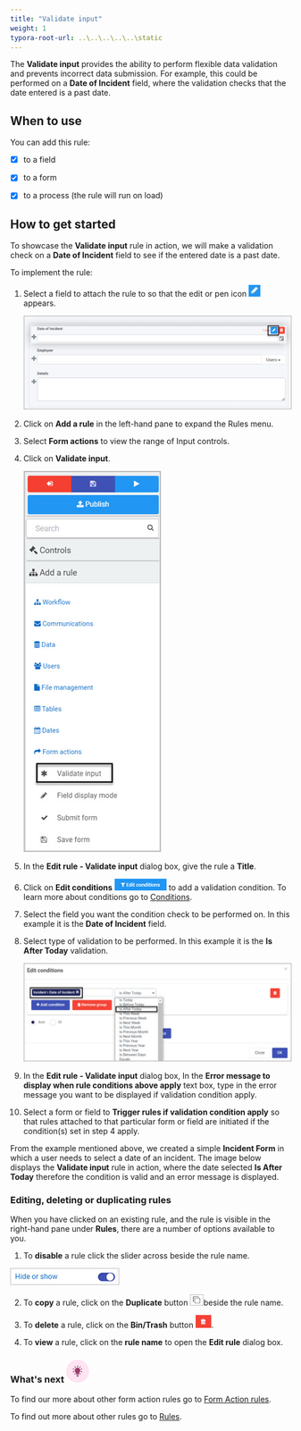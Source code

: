 ```yaml
---
title: "Validate input"
weight: 1
typora-root-url: ..\..\..\..\..\static
---
```




The **Validate input** provides the ability to perform flexible data validation and prevents incorrect data submission. For example, this could be performed on a **Date of Incident** field, where the validation checks that the date entered is a past date. 

## When to use

You can add this rule:

- [x] to a field
- [x] to a form 
- [x] to a process (the rule will run on load)



## How to get started

To showcase the **Validate input** rule in action, we will make a validation check on a **Date of Incident** field to see if the entered date is a past date.

To implement the rule:

1. Select a field to attach the rule to so that the edit or pen icon ![Pen icon](/images/penicon.png) appears.

   ![Field selection](/images/examples-form-actions-select-field.jpg)

2. Click on **Add a rule** in the left-hand pane to expand the Rules menu.

3. Select **Form actions** to view the range of Input controls.

4. Click on **Validate input**. 

   ![Validate input selection](/images/add-rule-menu-validate-input.jpg)

5. In the **Edit rule - Validate input** dialog box, give the rule a **Title**. 

6. Click on **Edit conditions** ![Edit Conditions button](/images/editconditions.png) to add a validation condition. To learn more about conditions go to [Conditions](/docs/platform/rules/general/add-conditions/).

7. Select the field you want the condition check to be performed on. In this example it is the **Date of Incident** field.

8. Select type of validation to be performed. In this example it is the **Is After Today** validation.

   ![Validate input selection](/images/examples-condition-after-today.jpg)

9. In the **Edit rule - Validate input** dialog box, In the **Error message to display when rule conditions above apply** text box, type in the error message you want to be displayed if validation condition apply.

10. Select a form or field to **Trigger rules if validation condition apply** so that rules attached to that particular form or field are initiated if the condition(s) set in step 4 apply.

From the example mentioned above, we created a simple **Incident Form** in which a user needs to select a date of an incident. The image below displays the **Validate input** rule in action, where the date selected **Is After Today** therefore the condition is valid and an error message is displayed. 

### Editing, deleting or duplicating rules

When you have clicked on an existing rule, and the rule is visible in the right-hand pane under **Rules**, there are a number of options available to you.

1. To **disable** a rule click the slider across beside the rule name. 

![Disable a rule](/images/disable-rule.jpg)

2. To **copy** a rule, click on the **Duplicate** button ![Duplicate button](/images/duplicate-button.jpg)beside the rule name. 

3. To **delete** a rule, click on the **Bin/Trash** button ![Bin/Trash button](/images/bin.png).

4. To **view** a rule, click on the **rule name** to open the **Edit rule** dialog box.



### What's next ![Idea icon](/images/18.png) 

To find our more about other form action rules go to [Form Action rules](/docs/platform/rules/form-actions/).

To find out more about other rules go to [Rules](/docs/platform/rules/).